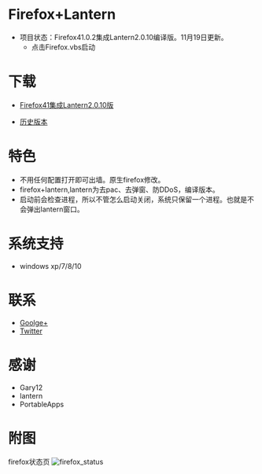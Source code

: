 Firefox+Lantern
=================
* 项目状态：Firefox41.0.2集成Lantern2.0.10编译版。11月19日更新。
  - 点击Firefox.vbs启动

下载
=======
* [Firefox41集成Lantern2.0.10版](https://github.com/yeahwu/firefox/archive/master.zip)
  
 
* [历史版本](https://github.com/yeahwu/firefox/releases)

特色
=======
* 不用任何配置打开即可出墙。原生firefox修改。
* firefox+lantern,lantern为去pac、去弹窗、防DDoS，编译版本。
* 启动前会检查进程，所以不管怎么启动关闭，系统只保留一个进程。也就是不会弹出lantern窗口。

系统支持
=======
*  windows xp/7/8/10
 
联系
=====
* [Goolge+](https://plus.google.com/communities/101215702940766881013)
* [Twitter](https://twitter.com/yeahwu404)

感谢
====
* Gary12
* lantern
* PortableApps

附图
=====
firefox状态页
![firefox_status](https://github.com/yeahwu/wu/blob/master/firefox8.JPG?raw=true)
